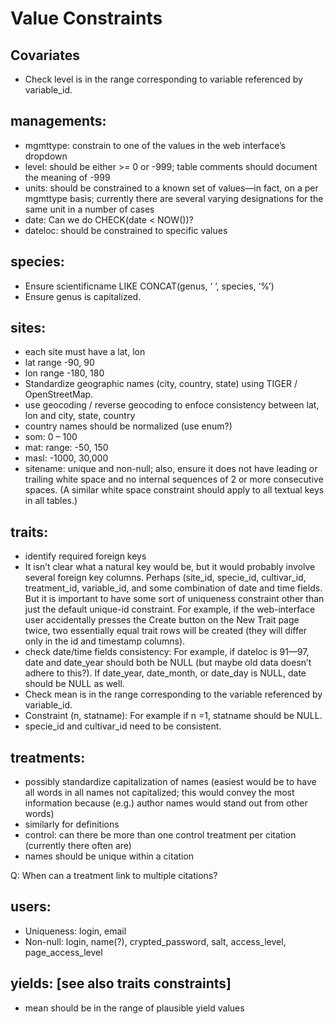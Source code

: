 # Value Constraints

## Covariates

*	Check level is in the range corresponding to variable referenced by variable_id.
	
## 	managements:

*	mgmttype: constrain to one of the values in the web interface’s dropdown
*	level: should be either >= 0 or -999; table comments should document the meaning of -999
*	units: should be constrained to a known set of values—in fact, on a per mgmttype basis; currently there are several varying designations for the same unit in a number of cases
*	date: Can we do CHECK(date < NOW())?
*	dateloc: should be constrained to specific values
	
##	species:

*	Ensure scientificname LIKE CONCAT(genus, ‘ ‘, species, ‘%’)
*	Ensure genus is capitalized.

## 	sites:

*	each site must have a lat, lon
 *	lat range -90, 90
 *	lon range -180, 180
*	Standardize geographic names (city, country, state) using TIGER / OpenStreetMap.  
 *	use geocoding / reverse geocoding to enfoce consistency between lat, lon and city, state, country 
 *	country names should be normalized (use enum?)
*	som: 0 – 100
*	mat: range: -50, 150 
*	masl: -1000, 30,000
*	sitename: unique and non-null; also, ensure it does not have leading or trailing white space and no internal sequences of 2 or more consecutive spaces.  (A similar white space constraint should apply to all textual keys in all tables.)
	
## traits:

*	identify required foreign keys
*	It isn’t clear what a natural key would be, but it would probably involve several foreign key columns.  Perhaps (site_id, specie_id, cultivar_id, treatment_id, variable_id, and some combination of date and time fields.  But it is important to have some sort of uniqueness constraint other than just the default unique-id constraint.  For example, if the web-interface user accidentally presses the Create button on the New Trait page twice, two essentially equal trait rows will be created (they will differ only in the id and timestamp columns).
*	check date/time fields consistency: For example, if dateloc is 91—97, date and date_year should both be NULL (but maybe old data doesn’t adhere to this?).  If date_year, date_month, or date_day is NULL, date should be NULL as well.
*	Check mean is in the range corresponding to the variable referenced by variable_id.
*	Constraint (n, statname): For example if n =1, statname should be NULL.
*	specie_id and cultivar_id need to be consistent.
	
	
	
## treatments:

*	possibly standardize capitalization of names (easiest would be to have all words in all names not capitalized; this would convey the most information because (e.g.) author names would stand out from other words)
*	similarly for definitions
*	control: can there be more than one control treatment per citation (currently there often are)
*	names should be unique within a citation

Q: When can a treatment link to multiple citations? 

## users:

*	Uniqueness: login, email
*	Non-null: login, name(?), crypted_password, salt, access_level, page_access_level
	


## yields: [see also traits constraints]

* mean should be in the range of plausible yield values